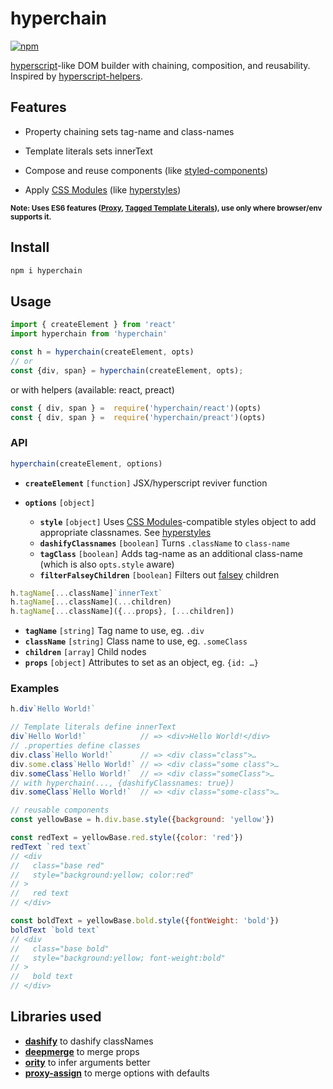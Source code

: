 # hyperchain
[![npm](https://img.shields.io/npm/v/hyperchain.svg)](https://www.npmjs.com/package/hyperchain)

[hyperscript]-like DOM builder with chaining, composition, and reusability. Inspired by [hyperscript-helpers].

## Features

* Property chaining sets tag-name and class-names

* Template literals sets innerText

* Compose and reuse components (like [styled-components])

* Apply [CSS Modules] (like [hyperstyles])

<small>**Note: Uses ES6 features ([Proxy][proxy-support], [Tagged Template Literals][ttl-support]), use only where browser/env supports it.** </small>

[hyperscript]: https://github.com/dominictarr/hyperscript
[hyperscript-helpers]: https://www.npmjs.com/package/hyperscript-helpers

[Proxy]: https://developer.mozilla.org/en/docs/Web/JavaScript/Reference/Global_Objects/Proxy
[proxy-support]: http://caniuse.com/proxy

[Tagged Template Literals]: https://developer.mozilla.org/en/docs/Web/JavaScript/Reference/Template_literals#Tagged_template_literals
[ttl-support]: http://caniuse.com/#feat=template-literals

[method chaining]: https://schier.co/blog/2013/11/14/method-chaining-in-javascript.html

[CSS Modules]: https://github.com/css-modules/css-modules
[hyperstyles]: https://github.com/colingourlay/hyperstyles

[styled-components]: https://github.com/styled-components/styled-components

## Install

```sh
npm i hyperchain
```

## Usage

```js
import { createElement } from 'react'
import hyperchain from 'hyperchain'

const h = hyperchain(createElement, opts)
// or
const {div, span} = hyperchain(createElement, opts);
```
or with helpers (available: react, preact)
```js
const { div, span } =  require('hyperchain/react')(opts)
const { div, span } =  require('hyperchain/preact')(opts)
```

### API

```js
hyperchain(createElement, options)
```

* **`createElement`** `[function]` JSX/hyperscript reviver function
* **`options`** `[object]`

  * **`style`** `[object]` Uses [CSS Modules]-compatible styles object to add appropriate classnames. See [hyperstyles]
  * **`dashifyClassnames`** `[boolean]` Turns `.className` to `class-name`
  * **`tagClass`** `[boolean]` Adds tag-name as an additional class-name (which is also `opts.style` aware)
  * **`filterFalseyChildren`** `[boolean]` Filters out [falsey] children

```js
h.tagName[...className]`innerText`
h.tagName[...className](...children)
h.tagName[...className]({...props}, [...children])
```

* **`tagName`** `[string]` Tag name to use, eg. `.div`
* **`className`** `[string]` Class name to use, eg. `.someClass`
* **`children`** `[array]` Child nodes
* **`props`** `[object]` Attributes to set as an object, eg. `{id: …}`


### Examples

```js
h.div`Hello World!`
```
```js
// Template literals define innerText
div`Hello World!`            // => <div>Hello World!</div>
// .properties define classes
div.class`Hello World!`      // => <div class="class">…
div.some.class`Hello World!` // => <div class="some class">…
div.someClass`Hello World!`  // => <div class="someClass">…
// with hyperchain(..., {dashifyClassnames: true})
div.someClass`Hello World!`  // => <div class="some-class">…
```

```js
// reusable components
const yellowBase = h.div.base.style({background: 'yellow'})

const redText = yellowBase.red.style({color: 'red'})
redText `red text`
// <div
//   class="base red"
//   style="background:yellow; color:red"
// >
//   red text
// </div>

const boldText = yellowBase.bold.style({fontWeight: 'bold'})
boldText `bold text`
// <div
//   class="base bold"
//   style="background:yellow; font-weight:bold"
// >
//   bold text
// </div>
```

## Libraries used


* **[dashify]** to dashify classNames
* **[deepmerge]** to merge props
* **[ority]** to infer arguments better
* **[proxy-assign]** to merge options with defaults

[dashify]: https://github.com/jonschlinkert/dashify
[deepmerge]: https://github.com/KyleAMathews/deepmerge
[ority]: https://github.com/laggingreflex/ority
[proxy-assign]: https://github.com/laggingreflex/proxy-assign
[falsey]: https://developer.mozilla.org/en-US/docs/Glossary/Falsy
